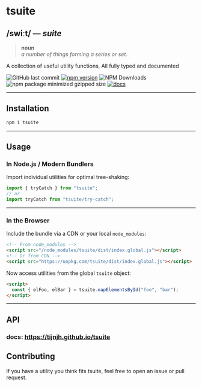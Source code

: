 # tsuite

## /swiːt/ &mdash; _suite_

> **noun**\
> _a number of things forming a series or set._

A collection of useful utility functions, All fully typed and documented

![GitHub last commit](https://img.shields.io/github/last-commit/tijnjh/tsuite)
[![npm version](https://img.shields.io/npm/v/tsuite.svg)](https://npmjs.com/package/tsuite)
![NPM Downloads](https://img.shields.io/npm/dm/tsuite)
![npm package minimized gzipped size](https://img.shields.io/bundlejs/size/tsuite)
[![docs](https://img.shields.io/badge/view_the_docs-blue)](https://tijnjh.github.io/tsuite)

---

## Installation

```bash
npm i tsuite
```

---

## Usage

### In Node.js / Modern Bundlers

Import individual utilities for optimal tree-shaking:

```typescript
import { tryCatch } from "tsuite";
// or
import tryCatch from "tsuite/try-catch";
```

---

### In the Browser

Include the bundle via a CDN or your local `node_modules`:

```html
<!-- From node_modules -->
<script src="/node_modules/tsuite/dist/index.global.js"></script>
<!-- Or from CDN -->
<script src="https://unpkg.com/tsuite/dist/index.global.js"></script>
```

Now access utilities from the global `tsuite` object:

```html
<script>
  const { elFoo, elBar } = tsuite.mapElementsById("foo", "bar");
</script>
```

---

## API

### docs: https://tijnjh.github.io/tsuite

## Contributing

If you have a utility you think fits tsuite, feel free to open an issue or pull
request.
